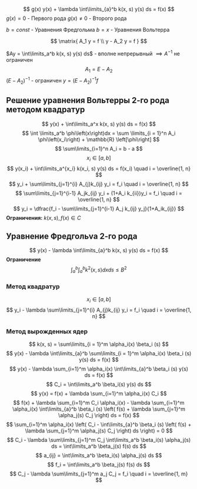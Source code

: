 $$
g(x) y(x) + \lambda \int\limits_{a}^b k(x, s) y(s) ds = f(x)
$$
$g(x)=0$ - Первого рода
$g(x) \neq 0$ - Второго рода

$b = const$ - Уравнения Фредгольма
$b=x$ - Уравнения Вольтерра

$$
\matrix{
A_1 y = f \\
y - A_2 y = f
}
$$

$Ay = \int\limits_a^b k(x, s) y(s) ds$ - вполне непрерывный $\implies A^{-1}$ не ограничен
$$
A_1 = E - A_2
$$
$(E-A_2)^{-1}$ - ограничен
$y = \left(E - A_2\right)^{-1}f$


## Решение уравнения Вольтерры 2-го рода методом  квадратур
$$
y(x) + \int\limits_a^x k(x, s) y(s) ds = f(x)
$$
$$
\int \limits_a^b \phi\left(x\right)dx = \sum \limits_{i = 1}^n A_i \phi\left(x_i\right) + \mathbb{R} \left[\phi\right]
$$
$$
\sum\limits_{i=1}^n A_i = b - a
$$
$$
x_i \in [a, b]
$$
$$
y(x_i) + \int\limits_a^{x_i} k(x_i, s) y(s) ds = f(x_i) \quad i = \overline{1, n}
$$
$$
y_i + \sum\limits_{j=1}^{i} A_{j}k_{ij} y_i = f_i \quad i = \overline{1, n}
$$
$$
\sum\limits_{j=1}^{i-1} A_jk_{ij} y_i + (1+A_i k_{ii})y_i = f_i \quad i = \overline{1, n}
$$
$$
y_i = \dfrac{f_i - \sum\limits_{j=1}^{i-1} A_j k_{ij} y_j}{1+A_ik_{ij}}
$$
**Ограничения:** $k(x, s), f(x) \in C$ 

## Уравнение Фредгольvа 2-го рода
$$
y(x) - \lambda \int\limits_{a}^b k(x, s) y(s) ds = f(x)
$$
**Ограничение**
$$
\int_a^b \int_a^b k^2(x, s) dx ds \le B^2
$$

### Метод квадратур
$$
x_i \in [a, b]
$$
$$
y_i - \lambda \sum\limits_{j=1}^{i} A_{j}k_{ij} y_i = f_i \quad i = \overline{1, n}
$$

### Метод вырожденных ядер
$$
k(x, s) = \sum\limits_{i = 1}^m \alpha_i(x) \beta_i (s) 
$$
$$
y(x) - \lambda \int\limits_{a}^b \sum\limits_{i = 1}^m \alpha_i(x) \beta_i (s)  y(s) ds = f(x)
$$
$$
y(x) - \lambda \sum_{i=1}^m \alpha_i(x) \int\limits_{a}^b \beta_i (s)  y(s) ds = f(x)
$$
$$
C_i = \int\limits_a^b \beta_i(s) y(s) ds
$$
$$
y(x) = f(x) + \lambda \sum_{i=1}^m \alpha_i(x) C_i 
$$
$$
f(x) + \lambda \sum_{i=1}^m C_i \alpha_i(x) - \lambda \sum_{i=1}^m \alpha_i(x) \int\limits_{a}^b \beta_i (s)  \left( f(s) + \lambda \sum_{j=1}^m \alpha_j(s) C_j  \right) ds = f(x)
$$
$$
\sum_{i=1}^m \alpha_i(x) \left( C_i -  \int\limits_{a}^b \beta_i (s)  \left( f(s) + \lambda \sum_{j=1}^m \alpha_j(s) C_j  \right) ds \right) = 0
$$
$$
C_i - \lambda \sum\limits_{j=1}^m C_j \int\limits_a^b \beta_i(s) \alpha_j(s) ds = \int\limits_a^b \beta_j(s) f(s) ds 
$$
$$
a_{ij} = \int\limits_a^b \beta_i(s) \alpha_j(s) ds
$$
$$
f_i = \int\limits_a^b \beta_j(s) f(s) ds 
$$
$$
C_j - \lambda \sum\limits_{j=1}^m a_j C_j = f_i \quad i = \overline{1, m}
$$



